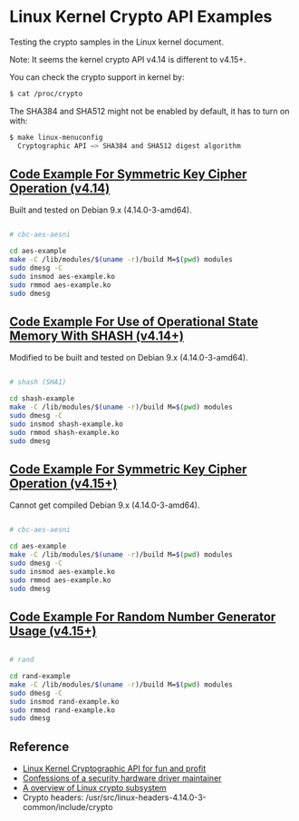 # Linux Kernel Crypto API Examples

Testing the crypto samples in the Linux kernel document.

Note: It seems the kernel crypto API v4.14 is different to v4.15+.  

You can check the crypto support in kernel by:

```Bash
$ cat /proc/crypto
```

The SHA384 and SHA512 might not be enabled by default, it has to turn on with:

```Bash
$ make linux-menuconfig
  Cryptographic API —> SHA384 and SHA512 digest algorithm
```

## [Code Example For Symmetric Key Cipher Operation (v4.14)](https://www.kernel.org/doc/html/v4.14/crypto/api-samples.html#code-example-for-symmetric-key-cipher-operation)

Built and tested on Debian 9.x (4.14.0-3-amd64).

```Bash

# cbc-aes-aesni

cd aes-example
make -C /lib/modules/$(uname -r)/build M=$(pwd) modules
sudo dmesg -C
sudo insmod aes-example.ko
sudo rmmod aes-example.ko
sudo dmesg

```

## [Code Example For Use of Operational State Memory With SHASH (v4.14+)](https://www.kernel.org/doc/html/latest/crypto/api-samples.html#code-example-for-use-of-operational-state-memory-with-shash)

Modified to be built and tested on Debian 9.x (4.14.0-3-amd64).

```Bash

# shash (SHA1)

cd shash-example
make -C /lib/modules/$(uname -r)/build M=$(pwd) modules
sudo dmesg -C
sudo insmod shash-example.ko
sudo rmmod shash-example.ko
sudo dmesg

```

## [Code Example For Symmetric Key Cipher Operation (v4.15+)](https://www.kernel.org/doc/html/latest/crypto/api-samples.html#code-example-for-symmetric-key-cipher-operation)

Cannot get compiled Debian 9.x (4.14.0-3-amd64).

```Bash

# cbc-aes-aesni

cd aes-example
make -C /lib/modules/$(uname -r)/build M=$(pwd) modules
sudo dmesg -C
sudo insmod aes-example.ko
sudo rmmod aes-example.ko
sudo dmesg

```

## [Code Example For Random Number Generator Usage (v4.15+)](https://www.kernel.org/doc/html/latest/crypto/api-samples.html#code-example-for-symmetric-key-cipher-operation)


```Bash

# rand

cd rand-example
make -C /lib/modules/$(uname -r)/build M=$(pwd) modules
sudo dmesg -C
sudo insmod rand-example.ko
sudo rmmod rand-example.ko
sudo dmesg

```

## Reference

* [Linux Kernel Cryptographic API for fun and profit](https://schd.ws/hosted_files/ossna2017/37/Linux_crypto_API_tutorial.pdf)
* [Confessions of a security hardware driver maintainer](https://events.static.linuxfound.org/sites/events/files/slides/gby_confession_LSS_2017.pdf)
* [A overview of Linux crypto subsystem](http://events17.linuxfoundation.org/sites/events/files/slides/brezillon-crypto-framework_0.pdf)
* Crypto headers: /usr/src/linux-headers-4.14.0-3-common/include/crypto
